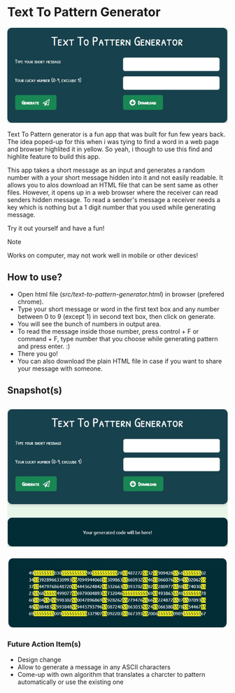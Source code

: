 # Text To Pattern Generator

![Head](_resource/app_head.jpg)

Text To Pattern generator is a fun app that was built for fun few years back. The idea poped-up for this when i was tying to find a word in a web page and browser highlited it in yellow. So yeah, i though to use this find and highlite feature to build this app. 

This app takes a short message as an input and generates a random number with a your short message hidden into it and not easily readable. It allows you to alos download an HTML file that can be sent same as other files. However, it opens up in a web browser where the receiver can read senders hidden message. To read a sender's message a receiver needs a key which is nothing but a 1 digit number that you used while generating message.

Try it out yourself and have a fun!

> [!NOTE]  
> Works on computer, may not work well in mobile or other devices!


## How to use?
- Open html file (*src/text-to-pattern-generator.html*) in browser (prefered chrome).
- Type your short message or word in the first text box and any number between 0 to 9 (except 1) in second text box, then click on generate.
- You will see the bunch of numbers in output area.
- To read the message inside those number, press control + F or command + F, type number that you choose while generating pattern and press enter. :)
- There you go!
- You can also download the plain HTML file in case if you want to share your message with someone.


## Snapshot(s)
![Main](_resource/app.jpg)
---
![Hidden Message](_resource/t2p-github.png)

### Future Action Item(s)
- Design change
- Allow to generate a message in any ASCII characters
- Come-up with own algorithm that translates a charcter to pattern automatically or use the existing one
